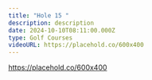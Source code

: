 ```yaml
---
title: "Hole 15 "
description: description
date: 2024-10-10T08:11:00.000Z
type: Golf Courses
videoURL: https://placehold.co/600x400
---
```

https://placehold.co/600x400
